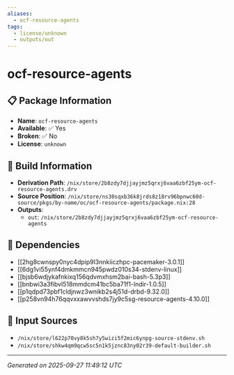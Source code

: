 ```yaml
---
aliases:
  - ocf-resource-agents
tags:
  - license/unknown
  - outputs/out
---
```


# ocf-resource-agents

## 📋 Package Information

- **Name**: `ocf-resource-agents`
- **Available**: ✅ Yes
- **Broken**: ✅ No
- **License**: `unknown`

## 🔧 Build Information

- **Derivation Path**: `/nix/store/2b8zdy7djjayjmz5qrxj6vaa6zbf25ym-ocf-resource-agents.drv`
- **Source Position**: `/nix/store/ns30sqxb36k8jrds8z18rv96bpnwc60d-source/pkgs/by-name/oc/ocf-resource-agents/package.nix:28`
- **Outputs**:
  - `out`:  `/nix/store/2b8zdy7djjayjmz5qrxj6vaa6zbf25ym-ocf-resource-agents`

## 🔗 Dependencies

- [[2hg8cwnspy0nyc4dpip9l3nnkiiczhpc-pacemaker-3.0.1]]
- [[6dg1vi55ynf4dmkmmcn945pwdz010s34-stdenv-linux]]
- [[bjsb6wdjykafnkixq156qdvmxhsm2bai-bash-5.3p3]]
- [[bnbwi3a3fibvl518mmdcm41bc5ba71f1-lndir-1.0.5]]
- [[p1qdpd73pbf1cldjnwz3wnikb2s4j51d-drbd-9.32.0]]
- [[p258vn94h76qqvxxawvvshds7jy9c5sg-resource-agents-4.10.0]]

## 📁 Input Sources

- `/nix/store/l622p70vy8k5sh7y5wizi5f2mic6ynpg-source-stdenv.sh`
- `/nix/store/shkw4qm9qcw5sc5n1k5jznc83ny02r39-default-builder.sh`

---
*Generated on 2025-09-27 11:49:12 UTC*
